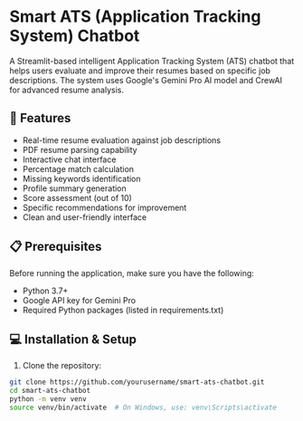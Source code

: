 # Smart ATS (Application Tracking System) Chatbot

A Streamlit-based intelligent Application Tracking System (ATS) chatbot that helps users evaluate and improve their resumes based on specific job descriptions. The system uses Google's Gemini Pro AI model and CrewAI for advanced resume analysis.

## 🌟 Features

- Real-time resume evaluation against job descriptions
- PDF resume parsing capability
- Interactive chat interface
- Percentage match calculation
- Missing keywords identification
- Profile summary generation
- Score assessment (out of 10)
- Specific recommendations for improvement
- Clean and user-friendly interface

## 📋 Prerequisites

Before running the application, make sure you have the following:

- Python 3.7+
- Google API key for Gemini Pro
- Required Python packages (listed in requirements.txt)

## 💻 Installation & Setup

1. Clone the repository:
```bash
git clone https://github.com/yourusername/smart-ats-chatbot.git
cd smart-ats-chatbot
python -m venv venv
source venv/bin/activate  # On Windows, use: venv\Scripts\activate








